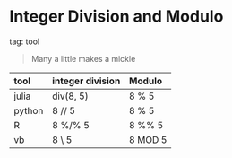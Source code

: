 # Integer Division and Modulo

tag: tool

> Many a little makes a mickle

| tool    | integer division    | Modulo     |
|:---     |:---                 |:---        |
| julia   | div(8, 5)           | 8 % 5      |
| python  | 8 // 5              | 8 % 5      |
| R       | 8 %/% 5             | 8 %% 5     |
| vb      | 8 \ 5               | 8 MOD 5    |

